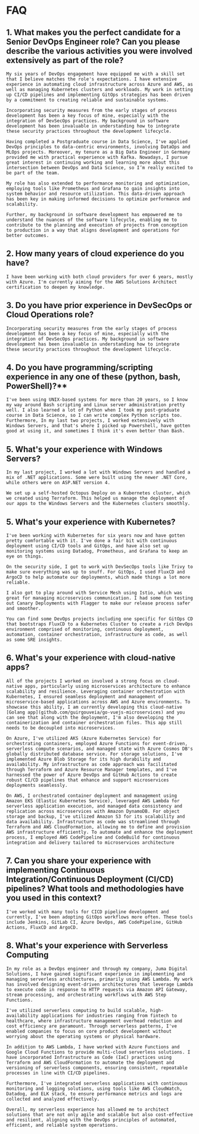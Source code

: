 # FAQ

## 1. **What makes you the perfect candidate for a Senior DevOps Engineer role? Can you please describe the various activities you were involved extensively as part of the role?**

    My six years of DevOps engagement have equipped me with a skill set that I believe matches the role's expectations. I have extensive experience in automating cloud infrastructure across Azure and AWS, as well as managing Kubernetes clusters and workloads. My work in setting up CI/CD pipelines and implementing GitOps strategies has been driven by a commitment to creating reliable and sustainable systems.

    Incorporating security measures from the early stages of process development has been a key focus of mine, especially with the integration of DevSecOps practices. My background in software development has been invaluable in understanding how to integrate these security practices throughout the development lifecycle.

    Having completed a Postgraduate course in Data Science, I've applied DevOps principles to data-centric environments, involving DataOps and MLOps projects. Moreover, my tenure as a Big Data Engineer in Germany provided me with practical experience with Kafka. Nowadays, I pursue great interest in continuing working and learning more about this intersection between DevOps and Data Science, so I’m really excited to be part of the team.

    My role has also extended to performance monitoring and optimization, employing tools like Prometheus and Grafana to gain insights into system behavior and resource utilization. This data-driven approach has been key in making informed decisions to optimize performance and scalability.

    Further, my background in software development has empowered me to understand the nuances of the software lifecycle, enabling me to contribute to the planning and execution of projects from conception to production in a way that aligns development and operations for better outcomes.

## 2. **How many years of cloud experience do you have?**

    I have been working with both cloud providers for over 6 years, mostly with Azure. I'm currently aiming for the AWS Solutions Architect certification to deepen my knowledge. 

## 3. **Do you have prior experience in DevSecOps or Cloud Operations role?**

    Incorporating security measures from the early stages of process development has been a key focus of mine, especially with the integration of DevSecOps practices. My background in software development has been invaluable in understanding how to integrate these security practices throughout the development lifecycle.

## 4. Do you have programming/scripting experience in any one of these (python, bash, PowerShell)?**

    I've been using UNIX-based systems for more than 20 years, so I know my way around Bash scripting and Linux server administration pretty well. I also learned a lot of Python when I took my post-graduate course in Data Science, so I can write complex Python scripts too. Furthermore, In my last two projects, I worked extensively with Windows Servers, and that's where I picked up Powershell, have gotten good at using it, and sometimes I think it's even better than Bash.

## 5. What's your experience with Windows Servers?
    
    In my last project, I worked a lot with Windows Servers and handled a mix of .NET applications. Some were built using the newer .NET Core, while others were on ASP.NET version 4.
    
    We set up a self-hosted Octopus Deploy on a Kubernetes cluster, which we created using Terraform. This helped us manage the deployment of our apps to the Windows Servers and the Kubernetes clusters smoothly.

## 5. What's your experience with Kubernetes?

    I've been working with Kubernetes for six years now and have gotten pretty comfortable with it. I've done a fair bit with continuous deployment using CI/CD tools and GitOps, and have also set up monitoring systems using Datadog, Prometheus, and Grafana to keep an eye on things.
    
    On the security side, I got to work with DevSecOps tools like Trivy to make sure everything was up to snuff. For GitOps, I used FluxCD and ArgoCD to help automate our deployments, which made things a lot more reliable.
    
    I also got to play around with Service Mesh using Istio, which was great for managing microservices communication. I had some fun testing out Canary Deployments with Flagger to make our release process safer and smoother.
    
    You can find some DevOps projects including one specific for GitOps CD that bootstraps FluxCD to a Kubernetes Cluster to create a rich DevOps environment comprised of monitoring, continuous deployment, automation, container orchestration, infrastructure as code, as well as some SRE insights.

## 6. What's your experience with cloud-native apps?

    All of the projects I worked on involved a strong focus on cloud-native apps, particularly using microservices architecture to enhance scalability and resilience. Leveraging container orchestration with Kubernetes, I ensured seamless deployment and management of microservice-based applications across AWS and Azure environments. To showcase this ability, I am currently developing this cloud-native [Golang app](github.com/guirgouveia/go-vuejs-microservices) and you can see that along with the deployment, I'm also developing the containerization and container orchestration files. This app still needs to be decoupled into microservices.  
        
    On Azure, I've utilized AKS (Azure Kubernetes Service) for orchestrating containers, employed Azure Functions for event-driven, serverless compute scenarios, and managed state with Azure Cosmos DB's globally distributed database service. For storage solutions, I've implemented Azure Blob Storage for its high durability and availability. My infrastructure as code approach was facilitated through Terraform and Azure Resource Manager templates, and I've harnessed the power of Azure DevOps and GitHub Actions to create robust CI/CD pipelines that enhance and support microservices deployments seamlessly.

    On AWS, I orchestrated container deployment and management using Amazon EKS (Elastic Kubernetes Service), leveraged AWS Lambda for serverless application execution, and managed data consistency and replication across microservices with Amazon DynamoDB. For object storage and backup, I've utilized Amazon S3 for its scalability and data availability. Infrastructure as code was streamlined through Terraform and AWS CloudFormation, allowing me to define and provision AWS infrastructure efficiently. To automate and enhance the deployment process, I employed AWS CodePipeline and CodeBuild for continuous integration and delivery tailored to microservices architecture

## 7. Can you share your experience with implementing Continuous Integration/Continuous Deployment (CI/CD) pipelines? What tools and methodologies have you used in this context?

    I've worked with many tools for CICD pipeline development and currently, I've been adopting GitOps workflows more often. These tools include Jenkins, GitLab CI, Azure DevOps, AWS CodePipeline, GitHub Actions, FluxCD and ArgoCD.

## 8. What's your experience with Serverless Computing
    In my role as a DevOps engineer and through my company, Juma Digital Solutions, I have gained significant experience in implementing and managing serverless architectures, primarily using AWS Lambda. My work has involved designing event-driven architectures that leverage Lambda to execute code in response to HTTP requests via Amazon API Gateway, stream processing, and orchestrating workflows with AWS Step Functions.
    
    I've utilized serverless computing to build scalable, high-availability applications for industries ranging from fintech to healthcare, where infrastructure management overhead reduction and cost efficiency are paramount. Through serverless patterns, I've enabled companies to focus on core product development without worrying about the operating systems or physical hardware.
    
    In addition to AWS Lambda, I have worked with Azure Functions and Google Cloud Functions to provide multi-cloud serverless solutions. I have incorporated Infrastructure as Code (IaC) practices using Terraform and AWS CloudFormation to automate the deployment and versioning of serverless components, ensuring consistent, repeatable processes in line with CI/CD pipelines.
    
    Furthermore, I've integrated serverless applications with continuous monitoring and logging solutions, using tools like AWS CloudWatch, Datadog, and ELK stack, to ensure performance metrics and logs are collected and analyzed effectively.
    
    Overall, my serverless experience has allowed me to architect solutions that are not only agile and scalable but also cost-effective and resilient, aligning with the DevOps principles of automated, efficient, and reliable system operations.
